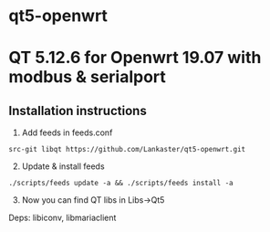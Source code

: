 # qt5-openwrt
QT 5.12.6 for Openwrt 19.07 with modbus & serialport
=========================

Installation instructions
-------------------------

1. Add feeds in feeds.conf


```
src-git libqt https://github.com/Lankaster/qt5-openwrt.git
```

2. Update & install feeds

```
./scripts/feeds update -a && ./scripts/feeds install -a
```

3. Now you can find QT libs in Libs->Qt5

Deps: libiconv, libmariaclient
